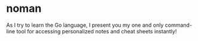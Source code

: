 # noman

As I try to learn the Go language, I present you my one and only command-line tool for accessing personalized notes and cheat sheets instantly!

